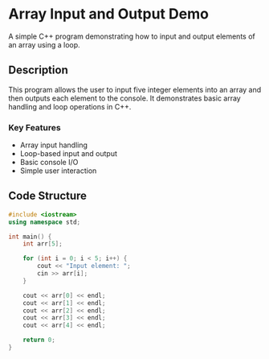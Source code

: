 # Array Input and Output Demo

A simple C++ program demonstrating how to input and output elements of an array using a loop.

## Description

This program allows the user to input five integer elements into an array and then outputs each element to the console. It demonstrates basic array handling and loop operations in C++.

### Key Features
- Array input handling
- Loop-based input and output
- Basic console I/O
- Simple user interaction

## Code Structure

```cpp
#include <iostream>
using namespace std;

int main() {
    int arr[5];

    for (int i = 0; i < 5; i++) {
        cout << "Input element: ";
        cin >> arr[i];
    }

    cout << arr[0] << endl;
    cout << arr[1] << endl;
    cout << arr[2] << endl;
    cout << arr[3] << endl;
    cout << arr[4] << endl;

    return 0;
}
